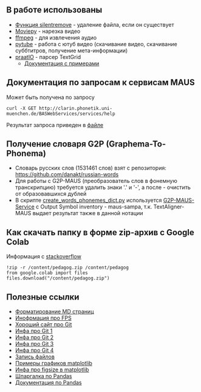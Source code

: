 ## В работе использованы
- [Функция silentremove](https://stackoverflow.com/questions/10840533/most-pythonic-way-to-delete-a-file-which-may-not-exist) - удаление файла, если он существует
- [Moviepy](https://github.com/Zulko/moviepy) - нарезка видео
- [ffmpeg](https://github.com/kkroening/ffmpeg-python) - для извлечения аудио
- [pytube](https://github.com/nficano/pytube/tree/8c598376bb2432a5ff25ef2cd0ed1080236d5d62) - работа с ютуб видео (скачивание видео, скачивание суббтитров, получение мета-информации)
- [praatIO](https://github.com/timmahrt/praatIO) - парсер TextGrid
  - [Документация с примерами](https://nbviewer.jupyter.org/github/timmahrt/praatIO/blob/master/tutorials/tutorial1_intro_to_praatio.ipynb#installing_praatio) 

## Документация по запросам к сервисам MAUS
Может быть получена по запросу
```
curl -X GET http://clarin.phonetik.uni-muenchen.de/BASWebServices/services/help
```
Результат запроса приведен в [файле](maus_service_help.txt)

## Получение словаря G2P (Graphema-To-Phonema) 
- Словарь русских слов (1531461 слов) взят с репозитория: https://github.com/danakt/russian-words
- Для работы с G2P-MAUS (преобразователь слов в фонемную транскрипцию) требуется удалить знаки '.' и '-', а после - очистить от образовавшихся дублей
- В скрипте [create_words_phonemes_dict.py](./scripts/create_words_phonemes_dict.py) используется [G2P-MAUS-Service](https://clarin.phonetik.uni-muenchen.de/BASWebServices/interface/Grapheme2Phoneme) c Output Symbol inventory - maus-sampa, т.к. TextAligner-MAUS выдает результат также в данной нотации

## Как скачать папку в форме zip-архив с Google Colab
Информация с [stackoverflow](https://stackoverflow.com/questions/50453428/how-do-i-download-multiple-files-or-an-entire-folder-from-google-colab)
```
!zip -r /content/pedagog.zip /content/pedagog
from google.colab import files
files.download("/content/pedagog.zip")
```
## Полезные ссылки
- [Форматирование MD страниц](https://help.github.com/en/github/writing-on-github/basic-writing-and-formatting-syntax)
- [Инофрмация про FPS](https://balyberdin.com/hey/all/about-fps/)
- [Хороший сайт про Git](https://rogerdudler.github.io/git-guide/)
- [Инфа про Git 1](https://progr.interplanety.org/en/how-to-start-working-with-git-and-github/)
- [Инфа про Git 2](https://opensource.com/article/18/1/step-step-guide-git)
- [Инфа про Git 3](https://proglib.io/p/git-github-gitflow)
- [Инфа про Git 4](https://htmlacademy.ru/blog/boost/tools/git-console)
- [Запись файлов](https://pyneng.readthedocs.io/ru/latest/book/07_files/3_write.html)
- [Примеры графиков matplotlib](https://habr.com/ru/post/468295/)
- [Инфа про figsize в matplotlib](https://stackoverflow.com/questions/47633546/relationship-between-dpi-and-figure-size)
- [Шпаргалка по Pandas](https://habr.com/ru/company/ruvds/blog/494720/)
- [Документация по Pandas](https://pandas.pydata.org/docs/#)
